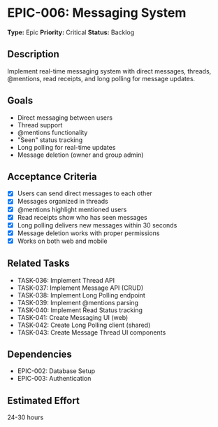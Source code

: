 # EPIC-006: Messaging System

**Type:** Epic
**Priority:** Critical
**Status:** Backlog

## Description
Implement real-time messaging system with direct messages, threads, @mentions, read receipts, and long polling for message updates.

## Goals
- Direct messaging between users
- Thread support
- @mentions functionality
- "Seen" status tracking
- Long polling for real-time updates
- Message deletion (owner and group admin)

## Acceptance Criteria
- [x] Users can send direct messages to each other
- [x] Messages organized in threads
- [x] @mentions highlight mentioned users
- [x] Read receipts show who has seen messages
- [x] Long polling delivers new messages within 30 seconds
- [x] Message deletion works with proper permissions
- [x] Works on both web and mobile

## Related Tasks
- TASK-036: Implement Thread API
- TASK-037: Implement Message API (CRUD)
- TASK-038: Implement Long Polling endpoint
- TASK-039: Implement @mentions parsing
- TASK-040: Implement Read Status tracking
- TASK-041: Create Messaging UI (web)
- TASK-042: Create Long Polling client (shared)
- TASK-043: Create Message Thread UI components

## Dependencies
- EPIC-002: Database Setup
- EPIC-003: Authentication

## Estimated Effort
24-30 hours
